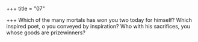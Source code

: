+++
title = "07"

+++
Which of the many mortals has won you two today for himself? Which inspired poet, o you conveyed by inspiration? Who with his
sacrifices, you whose goods are prizewinners?